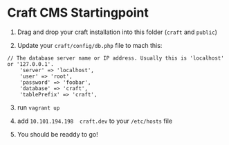 
Craft CMS Startingpoint
==========

1. Drag and drop your craft installation into this folder (`craft` and `public`)

2. Update your `craft/config/db.php` file to mach this:

```
// The database server name or IP address. Usually this is 'localhost' or '127.0.0.1'.
	'server' => 'localhost',
	'user' => 'root',
	'password' => 'foobar',
	'database' => 'craft',
	'tablePrefix' => 'craft',

```

3. run `vagrant up`

4. add `10.101.194.198  craft.dev` to your `/etc/hosts` file

5. You should be readdy to go!
